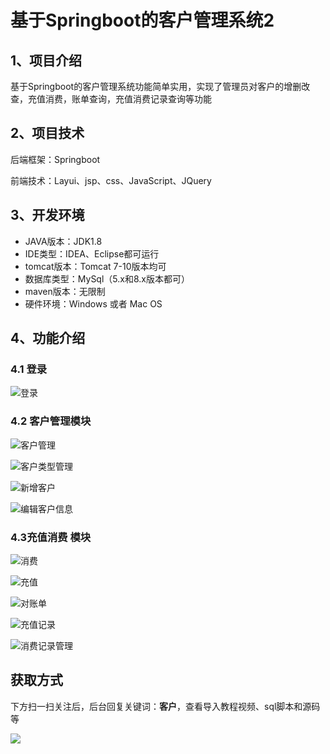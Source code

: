 # 基于Springboot的客户管理系统2

## 1、项目介绍

基于Springboot的客户管理系统功能简单实用，实现了管理员对客户的增删改查，充值消费，账单查询，充值消费记录查询等功能


## 2、项目技术

后端框架：Springboot

前端技术：Layui、jsp、css、JavaScript、JQuery

## 3、开发环境

- JAVA版本：JDK1.8
- IDE类型：IDEA、Eclipse都可运行
- tomcat版本：Tomcat 7-10版本均可
- 数据库类型：MySql（5.x和8.x版本都可） 
- maven版本：无限制
- 硬件环境：Windows 或者 Mac OS


## 4、功能介绍

### 4.1 登录

![登录](https://www.codeshop.fun/Typora-Images/202207191705270.jpg)

### 4.2 客户管理模块

![客户管理](https://www.codeshop.fun/Typora-Images/202207191705008.jpg)

![客户类型管理](https://www.codeshop.fun/Typora-Images/202207191705415.jpg)

![新增客户](https://www.codeshop.fun/Typora-Images/202207191705410.jpg)

![编辑客户信息](https://www.codeshop.fun/Typora-Images/202207191705619.jpg)

### 4.3充值消费 模块

![消费](https://www.codeshop.fun/Typora-Images/202207191706636.jpg)

![充值](https://www.codeshop.fun/Typora-Images/202207191706230.jpg)

![对账单](https://www.codeshop.fun/Typora-Images/202207191706078.jpg)

![充值记录](https://www.codeshop.fun/Typora-Images/202207191706678.jpg)

![消费记录管理](https://www.codeshop.fun/Typora-Images/202207191706798.jpg)
## 获取方式

下方扫一扫关注后，后台回复关键词：**客户**，查看导入教程视频、sql脚本和源码等

 ![](https://www.codeshop.fun/Typora-Images/202205281253739.png)

